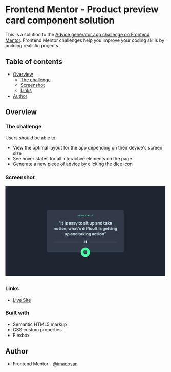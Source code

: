 # Frontend Mentor - Product preview card component solution

This is a solution to the [Advice generator app challenge on Frontend Mentor](https://www.frontendmentor.io/challenges/advice-generator-app-QdUG-13db). Frontend Mentor challenges help you improve your coding skills by building realistic projects.

## Table of contents

- [Overview](#overview)
  - [The challenge](#the-challenge)
  - [Screenshot](#screenshot)
  - [Links](#links)
- [Author](#author)

## Overview

### The challenge

Users should be able to:

- View the optimal layout for the app depending on their device's screen size
- See hover states for all interactive elements on the page
- Generate a new piece of advice by clicking the dice icon

### Screenshot

![Screenshot of the site](./images/screenshot.png)

### Links

- [Live Site](https://imadosan.github.io/advice-generator-app/)

### Built with

- Semantic HTML5 markup
- CSS custom properties
- Flexbox

## Author

- Frontend Mentor - [@imadosan](https://www.frontendmentor.io/profile/imadosan)
